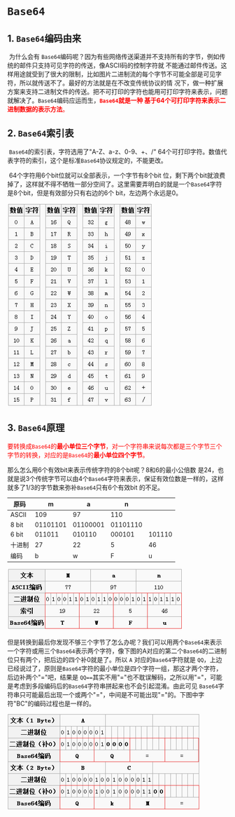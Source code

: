 # ``Base64``



## 1. ``Base64``编码由来

​	为什么会有 ``Base64``编码呢？因为有些网络传送渠道并不支持所有的字节，例如传统的邮件只支持可见字符的传送，像ASCII码的控制字符就 不能通过邮件传送。这样用途就受到了很大的限制，比如图片二进制流的每个字节不可能全部是可见字符，所以就传送不了。最好的方法就是在不改变传统协议的情 况下，做一种扩展方案来支持二进制文件的传送。把不可打印的字符也能用可打印字符来表示，问题就解决了。``Base64``编码应运而生，<font color = "red">**`Base64`就是一种 基于64个可打印字符来表示二进制数据的表示方法**。</font>



##  2. ``Base64``索引表

​	``Base64``的索引表，字符选用了"A-Z、a-z、0-9、+、/" 64个可打印字符。数值代表字符的索引，这个是标准`Base64`协议规定的，不能更改。

​	64个字符用6个bit位就可以全部表示，一个字节有8个bit 位，剩下两个bit就浪费掉了，这样就不得不牺牲一部分空间了。这里需要弄明白的就是一个`Base64`字符是8个bit，但是有效部分只有右边的6个 bit，左边两个永远是0。

![](image/base64_index.png)



## 3. ``Base64``原理

<font color = "red">要转换成`Base64`的**最小单位三个字节**，对一个字符串来说每次都是三个字节三个字节的转换，对应的是`Base64`的**最小单位四个字节**。</font>

那么怎么用6个有效bit来表示传统字符的8个bit呢？8和6的最小公倍数 是24，也就是说3个传统字节可以由4个`Base64`字符来表示，保证有效位数是一样的，这样就多了1/3的字节数来弥补`Base64`只有6个有效bit 的不足。

| 原码   | m        | a        | n        |        |
| ------ | -------- | -------- | -------- | ------ |
| ASCII  | 109      | 97       | 110      |        |
| 8 bit  | 01101101 | 01100001 | 01101110 |        |
| 6 bit  | 011011   | 010110   | 000101   | 101110 |
| 十进制 | 27       | 22       | 5        | 46     |
| 编码   | b        | w        | F        | u      |

![](image/base64_principle.png)

​	但是转换到最后你发现不够三个字节了怎么办呢？我们可以用两个`Base64`来表示一个字符或用三个`Base64`表示两个字符，像下图的A对应的第二个`Base64`的二进制位只有两个，把后边的四个补0就是了。所以 `A` 对应的`Base64`字符就是 `QQ`，上边已经说过了，原则是`Base64`字符的最小单位是四个字符一组，那这才两个字符，后边补两个"="吧，结果是 `QQ==`其实不用"="也不耽误解码，之所以用"="，可能是考虑到多段编码后的`Base64`字符串拼起来也不会引起混淆。由此可见 `Base64`字符串只可能最后出现一个或两个"="，中间是不可能出现"="的。下图中字符"BC"的编码过程也是一样的。

![](image/base64_padding.png)



